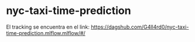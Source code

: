 # nyc-taxi-time-prediction
El tracking se encuentra en el link: https://dagshub.com/G4ll4rd0/nyc-taxi-time-prediction.mlflow.mlflow/#/